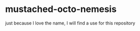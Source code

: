 mustached-octo-nemesis
======================

just because I love the name, I will find a use for this repository
